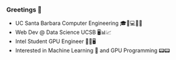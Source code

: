 ### Greetings 👋

- UC Santa Barbara Computer Engineering 🎓🔋💻🔌💡
- Web Dev @ Data Science UCSB 🖥️📊📈
- Intel Student GPU Engineer 💾💽🖥️
- Interested in Machine Learning 🤖 and GPU Programming 📟📟
